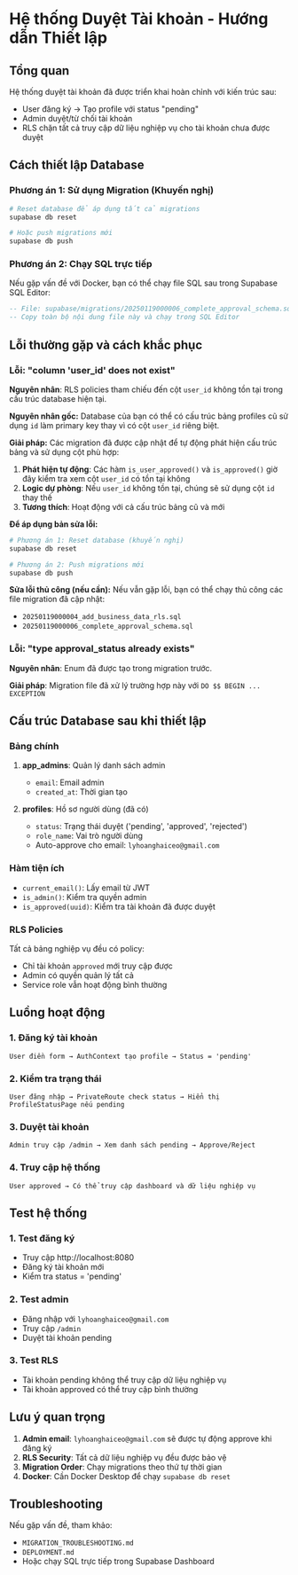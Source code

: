 # Hệ thống Duyệt Tài khoản - Hướng dẫn Thiết lập

## Tổng quan

Hệ thống duyệt tài khoản đã được triển khai hoàn chỉnh với kiến trúc sau:
- User đăng ký → Tạo profile với status "pending"
- Admin duyệt/từ chối tài khoản
- RLS chặn tất cả truy cập dữ liệu nghiệp vụ cho tài khoản chưa được duyệt

## Cách thiết lập Database

### Phương án 1: Sử dụng Migration (Khuyến nghị)

```bash
# Reset database để áp dụng tất cả migrations
supabase db reset

# Hoặc push migrations mới
supabase db push
```

### Phương án 2: Chạy SQL trực tiếp

Nếu gặp vấn đề với Docker, bạn có thể chạy file SQL sau trong Supabase SQL Editor:

```sql
-- File: supabase/migrations/20250119000006_complete_approval_schema.sql
-- Copy toàn bộ nội dung file này và chạy trong SQL Editor
```

## Lỗi thường gặp và cách khắc phục

### Lỗi: "column 'user_id' does not exist"

**Nguyên nhân**: RLS policies tham chiếu đến cột `user_id` không tồn tại trong cấu trúc database hiện tại.

**Nguyên nhân gốc:**
Database của bạn có thể có cấu trúc bảng profiles cũ sử dụng `id` làm primary key thay vì có cột `user_id` riêng biệt.

**Giải pháp:**
Các migration đã được cập nhật để tự động phát hiện cấu trúc bảng và sử dụng cột phù hợp:

1. **Phát hiện tự động**: Các hàm `is_user_approved()` và `is_approved()` giờ đây kiểm tra xem cột `user_id` có tồn tại không
2. **Logic dự phòng**: Nếu `user_id` không tồn tại, chúng sẽ sử dụng cột `id` thay thế
3. **Tương thích**: Hoạt động với cả cấu trúc bảng cũ và mới

**Để áp dụng bản sửa lỗi:**
```bash
# Phương án 1: Reset database (khuyến nghị)
supabase db reset

# Phương án 2: Push migrations mới
supabase db push
```

**Sửa lỗi thủ công (nếu cần):**
Nếu vẫn gặp lỗi, bạn có thể chạy thủ công các file migration đã cập nhật:
- `20250119000004_add_business_data_rls.sql`
- `20250119000006_complete_approval_schema.sql`

### Lỗi: "type approval_status already exists"

**Nguyên nhân**: Enum đã được tạo trong migration trước.

**Giải pháp**: Migration file đã xử lý trường hợp này với `DO $$ BEGIN ... EXCEPTION`

## Cấu trúc Database sau khi thiết lập

### Bảng chính

1. **app_admins**: Quản lý danh sách admin
   - `email`: Email admin
   - `created_at`: Thời gian tạo

2. **profiles**: Hồ sơ người dùng (đã có)
   - `status`: Trạng thái duyệt ('pending', 'approved', 'rejected')
   - `role_name`: Vai trò người dùng
   - Auto-approve cho email: `lyhoanghaiceo@gmail.com`

### Hàm tiện ích

- `current_email()`: Lấy email từ JWT
- `is_admin()`: Kiểm tra quyền admin
- `is_approved(uuid)`: Kiểm tra tài khoản đã được duyệt

### RLS Policies

Tất cả bảng nghiệp vụ đều có policy:
- Chỉ tài khoản `approved` mới truy cập được
- Admin có quyền quản lý tất cả
- Service role vẫn hoạt động bình thường

## Luồng hoạt động

### 1. Đăng ký tài khoản
```
User điền form → AuthContext tạo profile → Status = 'pending'
```

### 2. Kiểm tra trạng thái
```
User đăng nhập → PrivateRoute check status → Hiển thị ProfileStatusPage nếu pending
```

### 3. Duyệt tài khoản
```
Admin truy cập /admin → Xem danh sách pending → Approve/Reject
```

### 4. Truy cập hệ thống
```
User approved → Có thể truy cập dashboard và dữ liệu nghiệp vụ
```

## Test hệ thống

### 1. Test đăng ký
- Truy cập http://localhost:8080
- Đăng ký tài khoản mới
- Kiểm tra status = 'pending'

### 2. Test admin
- Đăng nhập với `lyhoanghaiceo@gmail.com`
- Truy cập `/admin`
- Duyệt tài khoản pending

### 3. Test RLS
- Tài khoản pending không thể truy cập dữ liệu nghiệp vụ
- Tài khoản approved có thể truy cập bình thường

## Lưu ý quan trọng

1. **Admin email**: `lyhoanghaiceo@gmail.com` sẽ được tự động approve khi đăng ký
2. **RLS Security**: Tất cả dữ liệu nghiệp vụ đều được bảo vệ
3. **Migration Order**: Chạy migrations theo thứ tự thời gian
4. **Docker**: Cần Docker Desktop để chạy `supabase db reset`

## Troubleshooting

Nếu gặp vấn đề, tham khảo:
- `MIGRATION_TROUBLESHOOTING.md`
- `DEPLOYMENT.md`
- Hoặc chạy SQL trực tiếp trong Supabase Dashboard